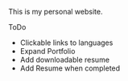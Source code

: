 This is my personal website.

ToDo
- Clickable links to languages
- Expand Portfolio
- Add downloadable resume
- Add Resume when completed
